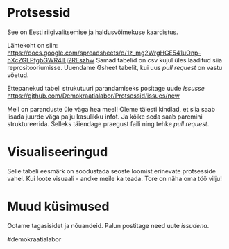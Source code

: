 # Protsessid
See on Eesti riigivalitsemise ja haldusvõimekuse kaardistus.

Lähtekoht on siin: https://docs.google.com/spreadsheets/d/1z_mg2WrgHGE541uOnp-hXcZGLPfgbGWR4lLj2REszhw
Samad tabelid on csv kujul üles laaditud siia reprositooriumisse. Uuendame Gsheet tabelit, kui uus _pull request_ on vastu võetud.

Ettepanekud tabeli strukutuuri parandamiseks positage uude _Issusse_ https://github.com/Demokraatialabor/Protsessid/issues/new

Meil on paranduste üle väga hea meel!
Oleme täiesti kindlad, et siia saab lisada juurde väga palju kasulikku infot.
Ja kõike seda saab paremini struktureerida.
Selleks täiendage praegust faili ning tehke _pull request_.

# Visualiseeringud
Selle tabeli eesmärk on soodustada seoste loomist erinevate protsesside vahel.
Kui loote visuaali - andke meile ka teada. Tore on näha oma töö vilju!

# Muud küsimused
Ootame tagasisidet ja nõuandeid. Palun postitage need uute _issudena_.

#demokraatialabor
